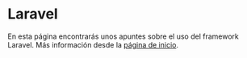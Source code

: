 # Laravel

En esta página encontrarás unos apuntes sobre el uso del framework Laravel. Más información desde la [página de inicio](index.md).